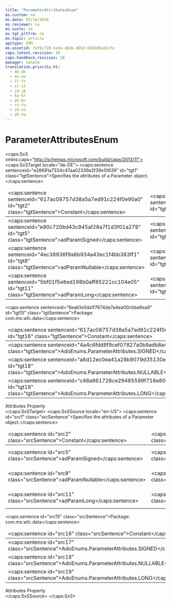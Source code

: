 ```yaml
---
title: "ParameterAttributesEnum"
ms.custom: na
ms.date: 05/16/2016
ms.reviewer: na
ms.suite: na
ms.tgt_pltfrm: na
ms.topic: article
apitype: COM
ms.assetid: 7ef6c728-5eda-4bde-8052-02d2db1d2cfe
caps.latest.revision: 10
caps.handback.revision: 10
manager: sonalm
translation.priority.ht: 
  - de-de
  - es-es
  - fr-fr
  - it-it
  - ja-jp
  - ko-kr
  - pt-br
  - ru-ru
  - zh-cn
  - zh-tw
---
```

# ParameterAttributesEnum
<?xml version="1.0" encoding="utf-8"?>
<caps:SxS xmlns:caps="http://schemas.microsoft.com/build/caps/2013/11">
  <caps:SxSTarget locale="de-DE">
    <developerReferenceWithoutSyntaxDocument xsi:schemaLocation="http://ddue.schemas.microsoft.com/authoring/2003/5 http://dduestorage.blob.core.windows.net/ddueschema/developer.xsd" xmlns="http://ddue.schemas.microsoft.com/authoring/2003/5" xmlns:xlink="http://www.w3.org/1999/xlink" xmlns:xsi="http://www.w3.org/2001/XMLSchema-instance">
      <introduction>
        <para>
          <caps:sentence sentenceid="e28681a7334c47aa02339a2f39e10639" id="tgt1" class="tgtSentence">Specifies the attributes of a <legacyLink xlink:href="e010e794-7f0f-4026-8b5b-37328e437d63">Parameter</legacyLink> object.</caps:sentence>
        </para>
        <table>
          <thead>
            <tr>
              <TD>
                <para>
                  <caps:sentence sentenceid="617ac08757d38a5a7ed91c224f0e90a0" id="tgt2" class="tgtSentence">Constant</caps:sentence>
                </para>
              </TD>
              <TD>
                <para>
                  <caps:sentence sentenceid="2063c1608d6e0baf80249c42e2be5804" id="tgt3" class="tgtSentence">Value</caps:sentence>
                </para>
              </TD>
              <TD>
                <para>
                  <caps:sentence sentenceid="67daf92c833c41c95db874e18fcb2786" id="tgt4" class="tgtSentence">Description</caps:sentence>
                </para>
              </TD>
            </tr>
          </thead>
          <tbody>
            <tr>
              <TD>
                <para>
                  <legacyBold>
                    <caps:sentence sentenceid="e90c720bd43c945af28a7f1d3f01a279" id="tgt5" class="tgtSentence">adParamSigned</caps:sentence>
                  </legacyBold>
                </para>
              </TD>
              <TD>
                <para>
                  <caps:sentence sentenceid="c74d97b01eae257e44aa9d5bade97baf" id="tgt6" class="tgtSentence">16</caps:sentence>
                </para>
              </TD>
              <TD>
                <para>
                  <caps:sentence sentenceid="9058c3f3ae94f707fb5ffe4a95101bf1" id="tgt7" class="tgtSentence">Indicates that the parameter accepts signed values.</caps:sentence>
                </para>
              </TD>
            </tr>
            <tr>
              <TD>
                <para>
                  <legacyBold>
                    <caps:sentence sentenceid="4ec38936f9a6b934a43ec1f4bb383ff1" id="tgt8" class="tgtSentence">adParamNullable</caps:sentence>
                  </legacyBold>
                </para>
              </TD>
              <TD>
                <para>
                  <caps:sentence sentenceid="ea5d2f1c4608232e07d3aa3d998e5135" id="tgt9" class="tgtSentence">64</caps:sentence>
                </para>
              </TD>
              <TD>
                <para>
                  <caps:sentence sentenceid="98fe42049ae7271b1db1413e301b195a" id="tgt10" class="tgtSentence">Indicates that the parameter accepts null values.</caps:sentence>
                </para>
              </TD>
            </tr>
            <tr>
              <TD>
                <para>
                  <legacyBold>
                    <caps:sentence sentenceid="5bf01f5e8ed198b0aff85221cc104e05" id="tgt11" class="tgtSentence">adParamLong</caps:sentence>
                  </legacyBold>
                </para>
              </TD>
              <TD>
                <para>
                  <caps:sentence sentenceid="76dc611d6ebaafc66cc0879c71b5db5c" id="tgt12" class="tgtSentence">128</caps:sentence>
                </para>
              </TD>
              <TD>
                <para>
                  <caps:sentence sentenceid="52e5a873081ee63191f1b9733f40ee72" id="tgt13" class="tgtSentence">Indicates that the parameter accepts long binary data.</caps:sentence>
                </para>
              </TD>
            </tr>
          </tbody>
        </table>
      </introduction>
      <section>
        <title>
          <caps:sentence sentenceid="a6dc3038423486f2c8833a3eba25ddab" id="tgt14" class="tgtSentence">ADO/WFC Equivalent</caps:sentence>
        </title>
        <content>
          <para>
            <caps:sentence sentenceid="6eab1e0da1f7674de7a4ea00cbba8ea9" id="tgt15" class="tgtSentence">Package: <legacyBold>com.ms.wfc.data</legacyBold></caps:sentence>
          </para>
          <table>
            <thead>
              <tr>
                <TD>
                  <para>
                    <caps:sentence sentenceid="617ac08757d38a5a7ed91c224f0e90a0" id="tgt16" class="tgtSentence">Constant</caps:sentence>
                  </para>
                </TD>
              </tr>
            </thead>
            <tbody>
              <tr>
                <TD>
                  <para>
                    <caps:sentence sentenceid="4a4c6fdd8f9cef07827a0b9adb8a43f3" id="tgt17" class="tgtSentence">AdoEnums.ParameterAttributes.SIGNED</caps:sentence>
                  </para>
                </TD>
              </tr>
              <tr>
                <TD>
                  <para>
                    <caps:sentence sentenceid="a8d12ec0ea41a28b9079d35130ed01de" id="tgt18" class="tgtSentence">AdoEnums.ParameterAttributes.NULLABLE</caps:sentence>
                  </para>
                </TD>
              </tr>
              <tr>
                <TD>
                  <para>
                    <caps:sentence sentenceid="c48a861728ce29485599f716e80a1948" id="tgt19" class="tgtSentence">AdoEnums.ParameterAttributes.LONG</caps:sentence>
                  </para>
                </TD>
              </tr>
            </tbody>
          </table>
        </content>
      </section>
      <section>
        <title>
          <caps:sentence sentenceid="2f342d3be839cc5b67ae0de7d404b8e6" id="tgt20" class="tgtSentence">Applies To</caps:sentence>
        </title>
        <content>
          <para>
            <link xlink:href="acc15d40-68a6-4ba9-85bd-12d331aecaa6">Attributes Property</link>
          </para>
        </content>
      </section>
      <relatedTopics></relatedTopics>
    </developerReferenceWithoutSyntaxDocument>
  </caps:SxSTarget>
  <caps:SxSSource locale="en-US">
    <developerReferenceWithoutSyntaxDocument xsi:schemaLocation="http://ddue.schemas.microsoft.com/authoring/2003/5 http://dduestorage.blob.core.windows.net/ddueschema/developer.xsd" xmlns="http://ddue.schemas.microsoft.com/authoring/2003/5" xmlns:xlink="http://www.w3.org/1999/xlink" xmlns:xsi="http://www.w3.org/2001/XMLSchema-instance">
      <introduction>
        <para>
          <caps:sentence id="src1" class="srcSentence">Specifies the attributes of a <legacyLink xlink:href="e010e794-7f0f-4026-8b5b-37328e437d63">Parameter</legacyLink> object.</caps:sentence>
        </para>
        <table>
          <thead>
            <tr>
              <TD>
                <para>
                  <caps:sentence id="src2" class="srcSentence">Constant</caps:sentence>
                </para>
              </TD>
              <TD>
                <para>
                  <caps:sentence id="src3" class="srcSentence">Value</caps:sentence>
                </para>
              </TD>
              <TD>
                <para>
                  <caps:sentence id="src4" class="srcSentence">Description</caps:sentence>
                </para>
              </TD>
            </tr>
          </thead>
          <tbody>
            <tr>
              <TD>
                <para>
                  <legacyBold>
                    <caps:sentence id="src5" class="srcSentence">adParamSigned</caps:sentence>
                  </legacyBold>
                </para>
              </TD>
              <TD>
                <para>
                  <caps:sentence id="src6" class="srcSentence">16</caps:sentence>
                </para>
              </TD>
              <TD>
                <para>
                  <caps:sentence id="src7" class="srcSentence">Indicates that the parameter accepts signed values.</caps:sentence>
                </para>
              </TD>
            </tr>
            <tr>
              <TD>
                <para>
                  <legacyBold>
                    <caps:sentence id="src8" class="srcSentence">adParamNullable</caps:sentence>
                  </legacyBold>
                </para>
              </TD>
              <TD>
                <para>
                  <caps:sentence id="src9" class="srcSentence">64</caps:sentence>
                </para>
              </TD>
              <TD>
                <para>
                  <caps:sentence id="src10" class="srcSentence">Indicates that the parameter accepts null values.</caps:sentence>
                </para>
              </TD>
            </tr>
            <tr>
              <TD>
                <para>
                  <legacyBold>
                    <caps:sentence id="src11" class="srcSentence">adParamLong</caps:sentence>
                  </legacyBold>
                </para>
              </TD>
              <TD>
                <para>
                  <caps:sentence id="src12" class="srcSentence">128</caps:sentence>
                </para>
              </TD>
              <TD>
                <para>
                  <caps:sentence id="src13" class="srcSentence">Indicates that the parameter accepts long binary data.</caps:sentence>
                </para>
              </TD>
            </tr>
          </tbody>
        </table>
      </introduction>
      <section>
        <title>
          <caps:sentence id="src14" class="srcSentence">ADO/WFC Equivalent</caps:sentence>
        </title>
        <content>
          <para>
            <caps:sentence id="src15" class="srcSentence">Package: <legacyBold>com.ms.wfc.data</legacyBold></caps:sentence>
          </para>
          <table>
            <thead>
              <tr>
                <TD>
                  <para>
                    <caps:sentence id="src16" class="srcSentence">Constant</caps:sentence>
                  </para>
                </TD>
              </tr>
            </thead>
            <tbody>
              <tr>
                <TD>
                  <para>
                    <caps:sentence id="src17" class="srcSentence">AdoEnums.ParameterAttributes.SIGNED</caps:sentence>
                  </para>
                </TD>
              </tr>
              <tr>
                <TD>
                  <para>
                    <caps:sentence id="src18" class="srcSentence">AdoEnums.ParameterAttributes.NULLABLE</caps:sentence>
                  </para>
                </TD>
              </tr>
              <tr>
                <TD>
                  <para>
                    <caps:sentence id="src19" class="srcSentence">AdoEnums.ParameterAttributes.LONG</caps:sentence>
                  </para>
                </TD>
              </tr>
            </tbody>
          </table>
        </content>
      </section>
      <section>
        <title>
          <caps:sentence id="src20" class="srcSentence">Applies To</caps:sentence>
        </title>
        <content>
          <para>
            <link xlink:href="acc15d40-68a6-4ba9-85bd-12d331aecaa6">Attributes Property</link>
          </para>
        </content>
      </section>
      <relatedTopics></relatedTopics>
    </developerReferenceWithoutSyntaxDocument>
  </caps:SxSSource>
</caps:SxS>